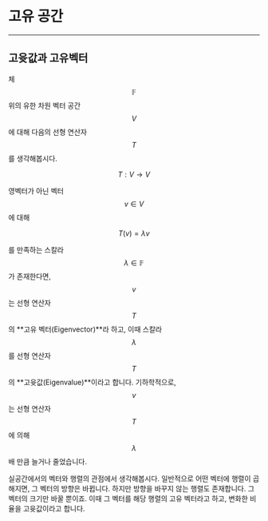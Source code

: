 # 고유 공간

---

## 고윳값과 고유벡터

체 $$\mathbb{F}$$ 위의 유한 차원 벡터 공간 $$V$$에 대해 다음의 선형 연산자 $$T$$를 생각해봅시다.

$$
T:V\rightarrow V
$$

영벡터가 아닌 벡터 $$v\in V$$에 대해

$$
T(v)=\lambda v
$$

를 만족하는 스칼라 $$\lambda\in\mathbb{F}$$가 존재한다면, $$v$$는 선형 연산자 $$T$$의 **고유 벡터(Eigenvector)**라 하고, 이때 스칼라 $$\lambda$$를 선형 연산자 $$T$$의 **고윳값(Eigenvalue)**이라고 합니다. 기하학적으로, $$v$$는 선형 연산자 $$T$$에 의해 $$\lambda$$배 만큼 늘거나 줄었습니다.

실공간에서의 벡터와 행렬의 관점에서 생각해봅시다. 일반적으로 어떤 벡터에 행렬이 곱해지면, 그 벡터의 방향은 바뀝니다. 하지만 방향을 바꾸지 않는 행렬도 존재합니다. 그 벡터의 크기만 바꿀 뿐이죠. 이때 그 벡터를 해당 행렬의 고유 벡터라고 하고, 변화한 비율을 고윳값이라고 합니다.

